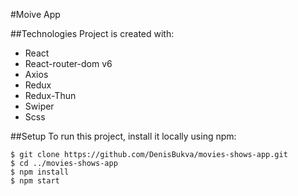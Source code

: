 #Moive App

##Technologies
Project is created with:

- React
- React-router-dom v6
- Axios
- Redux
- Redux-Thun
- Swiper
- Scss

##Setup
To run this project, install it locally using npm:

```
$ git clone https://github.com/DenisBukva/movies-shows-app.git
$ cd ../movies-shows-app
$ npm install
$ npm start

```
